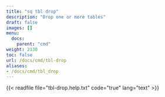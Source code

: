 ```yaml
---
title: "sq tbl drop"
description: "Drop one or more tables"
draft: false
images: []
menu:
  docs:
    parent: "cmd"
weight: 2130
toc: false
url: /docs/cmd/tbl-drop
aliases:
- /docs/cmd/tbl_drop
---
```


{{< readfile file="tbl-drop.help.txt" code="true" lang="text" >}}
